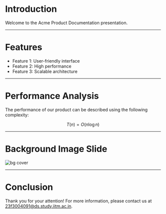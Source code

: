 # Introduction

Welcome to the Acme Product Documentation presentation.

---

# Features

- Feature 1: User-friendly interface
- Feature 2: High performance
- Feature 3: Scalable architecture

---

# Performance Analysis

The performance of our product can be described using the following complexity:

$$
T(n) = O(n \log n)
$$

---

# Background Image Slide

![bg cover](images/bg-grid.png)

---

# Conclusion

Thank you for your attention! For more information, please contact us at 23f3004091@ds.study.iitm.ac.in.